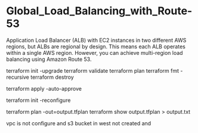 # Global_Load_Balancing_with_Route-53
Application Load Balancer (ALB) with EC2 instances in two different AWS regions, but ALBs are regional by design. This means each ALB operates within a single AWS region. However, you can achieve multi-region load balancing using Amazon Route 53.



terraform init -upgrade
terraform validate
terraform plan
terraform fmt -recursive
terraform destroy

terraform apply -auto-approve


terraform init -reconfigure

terraform plan -out=output.tfplan
terraform show output.tfplan > output.txt

vpc is not configure and s3 bucket in west not created and 